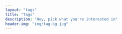 ```yaml
---
layout: "tags"
title: "Tags"
description: "Hey, pick what you're interested in"
header-img: "img/tag-bg.jpg"
---
```

